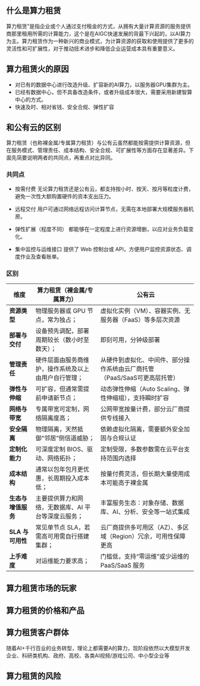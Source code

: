 <!--
 * @Author: Yunpeng Shi y.shi27@newcastle.ac.uk
 * @Date: 2025-06-25 10:16:48
 * @LastEditors: Yunpeng Shi y.shi27@newcastle.ac.uk
 * @LastEditTime: 2025-06-25 10:47:40
 * @FilePath: /markdown记录/算力租赁.md
 * @Description: 这是默认设置,请设置`customMade`, 打开koroFileHeader查看配置 进行设置: https://github.com/OBKoro1/koro1FileHeader/wiki/%E9%85%8D%E7%BD%AE
-->
## 什么是算力租赁
算力租赁”是指企业或个人通过支付租金的方式，从拥有大量计算资源的服务提供商那里租用所需的计算能力，这个是在AIGC快速发展的背最下兴起的，以AI算力为主。算力租赁作为一种新兴的商业模式，为计算资源的获取和使用提供了更多的灵活性和可扩展性，对于推动技术进步和降低企业运营成本具有重要意义。

## 算力租赁火的原因
- 对已有的数据中心进行改造升级、扩容新的AI算力，以服务器GPU集群为主。
- 已经有数据中心，但不具备改造条件，或者升级成本很大，需要采用新建智算中心的方式。
- 快速及时、相对省钱、安全合规、弹性扩容

## 和公有云的区别
算力租赁（也称裸金属/专属算力租赁）与公有云虽然都能按需提供计算资源，但在服务模式、管理责任、成本结构、安全合规、可扩展性等方面存在显著差异。下面先简要说明两者的共同点，再重点对比异同。
### 共同点
- 按需付费
  无论算力租赁还是公有云，都支持按小时、按天、按月等粒度计费，避免一次性大额购置硬件的资本支出压力。

- 远程交付
用户可通过网络远程访问计算节点，无需在本地部署大规模服务器机房。

- 弹性扩展（程度不同）
都能够在一定程度上进行资源增删，以应对业务负载变化。

- 集中监控与运维接口
提供了 Web 控制台或 API，方便用户监控资源状态、调度作业及查看账单。

### 区别
| 维度           | 算力租赁（裸金属/专属算力）              | 公有云                                       |
| ------------ | --------------------------- | ----------------------------------------- |
| **资源类型**     | 物理服务器或 GPU 节点，常为独占；         | 虚拟化实例（VM）、容器实例、无服务器（FaaS）等多层次资源           |
| **部署与交付**    | 设备预先调配，部署周期较长（数小时至数天）；      | 即刻可用，分钟级部署                                |
| **管理责任**     | 硬件层面由服务商维护，操作系统及以上由用户自行管理；  | 从硬件到虚拟化、中间件、部分操作系统由云厂商托管（PaaS/SaaS可更高层托管） |
| **弹性与伸缩**    | 可扩容，但通常需提前申请新节点；            | 动态弹性伸缩（Auto Scaling、弹性伸缩组），支持瞬时扩容         |
| **网络与带宽**    | 专属带宽可定制，网络隔离度高；             | 公网带宽按量计费，部分云厂商提供专线接入                      |
| **安全隔离**     | 物理隔离，天然抵御“邻居”侧信道威胁；         | 依赖虚拟化隔离，需要额外安全加固与合规认证                     |
| **定制化能力**    | 可深度定制 BIOS、驱动、网络拓扑；         | 定制受限，多数参数需在云平台支持范围内选择                     |
| **成本结构**     | 通常以包年包月更优惠，长周期投入成本低；        | 按量付费灵活，但长期大量使用成本可能高于裸金属                   |
| **生态与增值服务**  | 主要提供算力和网络，无数据库、AI 平台等深度云服务； | 丰富服务生态：对象存储、数据库、AI、分析、安全等一站式集成            |
| **SLA 与可用性** | 常见单节点 SLA，若需高可用需自行搭建集群；     | 云厂商提供多可用区（AZ）、多区域（Region）冗余，可用性保障更高       |
| **上手难度**     | 对运维能力要求高；                   | 门槛低，支持“零运维”或少运维的 PaaS/SaaS 服务             |


## 算力租赁市场的玩家

## 算力租赁的价格和产品

## 算力租赁客户群体
随着AI+千行百业的业务转型，理论上都需要A的算力，现阶段依然以大模型开发企业、科研类机构、政府、高校、各类AI视频/游戏公司、中小型企业等


## 算力租赁的风险
